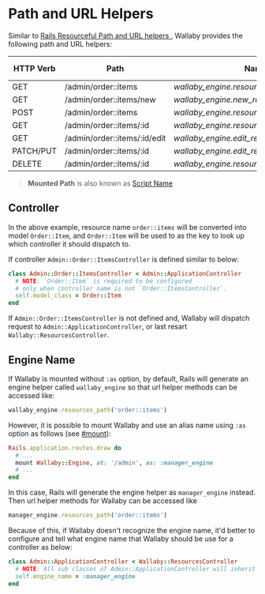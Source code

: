 # Path and URL Helpers

Similar to [Rails Resourceful Path and URL helpers ](http://guides.rubyonrails.org/routing.html#path-and-url-helpers), Wallaby provides the following path and URL helpers:

| HTTP Verb |	Path	                        | Named Helper                                            | Controller#Action         | Mounted Path  | Engine Name     | Resources Name  |
| --------- | ----------------------------- | ------------------------------------------------------- | ------------------------- | ------------- | --------------- | --------------- |
| GET       |	/admin/order::items	          | _wallaby_engine.resources_path('order::items')_         | admin/order/items#index	  | /admin        | wallaby_engine  | order::items    |
| GET       |	/admin/order::items/new	      | _wallaby_engine.new_resource_path('order::items')_      | admin/order/items#new	    | /admin        | wallaby_engine  | order::items    |
| POST      |	/admin/order::items	          | _wallaby_engine.resources_path('order::items')_         | admin/order/items#create	| /admin        | wallaby_engine  | order::items    |
| GET       |	/admin/order::items/:id	      | _wallaby_engine.resource_path('order::items',:id)_      | admin/order/items#show	  | /admin        | wallaby_engine  | order::items    |
| GET       |	/admin/order::items/:id/edit  | _wallaby_engine.edit_resource_path('order::items',:id)_ | admin/order/items#edit	  | /admin        | wallaby_engine  | order::items    |
| PATCH/PUT |	/admin/order::items/:id	      | _wallaby_engine.edit_resource_path('order::items',:id)_ | admin/order/items#update	| /admin        | wallaby_engine  | order::items    |
| DELETE    |	/admin/order::items/:id	      | _wallaby_engine.resource_path('order::items',:id)_      | admin/order/items#destroy | /admin        | wallaby_engine  | order::items    |

> **Mounted Path** is also known as [Script Name](http://api.rubyonrails.org/classes/ActionDispatch/Routing/Redirection.html)

## Controller

In the above example, resource name `order::items` will be converted into model `Order::Item`, and `Order::Item` will be used to as the key to look up which controller it should dispatch to.

If controller `Admin::Order::ItemsController` is defined similar to below:

```ruby
class Admin::Order::ItemsController < Admin::ApplicationController
  # NOTE: `Order::Item` is required to be configured
  # only when controller name is not `Order::ItemsController`.
  self.model_class = Order::Item
end
```

If `Admin::Order::ItemsController` is not defined and, Wallaby will dispatch request to `Admin::ApplicationController`, or last resart `Wallaby::ResourcesController`.

## Engine Name

If Wallaby is mounted without `:as` option, by default, Rails will generate an engine helper called `wallaby_engine` so that url helper methods can be accessed like:

```ruby
wallaby_engine.resources_path('order::items')
```

However, it is possible to mount Wallaby and use an alias name using `:as` option as follows (see [#mount](http://api.rubyonrails.org/classes/ActionDispatch/Routing/Mapper/Base.html#method-i-mount)):

```ruby
Rails.application.routes.draw do
  # ...
  mount Wallaby::Engine, at: '/admin', as: :manager_engine
  # ...
end
```

In this case, Rails will generate the engine helper as `manager_engine` instead. Then url helper methods for Wallaby can be accessed like

```ruby
manager_engine.resources_path('order::items')
```

Because of this, if Wallaby doesn't recognize the engine name, it'd better to configure and tell what engine name that Wallaby should be use for a controller as below:

```ruby
class Admin::ApplicationController < Wallaby::ResourcesController
  # NOTE: All sub classes of Admin::ApplicationController will inherit the same engine name as well
  self.engine_name = :manager_engine
end
```
